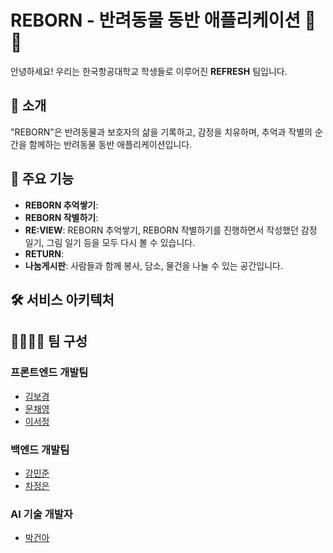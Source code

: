 # REBORN - 반려동물 동반 애플리케이션 🐾💙

안녕하세요! 우리는 한국항공대학교 학생들로 이루어진 **REFRESH** 팀입니다.

## 🌈 소개 

"REBORN"은 반려동물과 보호자의 삶을 기록하고, 감정을 치유하며, 추억과 작별의 순간을 함께하는 반려동물 동반 애플리케이션입니다.

## 🚀 주요 기능 

- **REBORN 추억쌓기**:
- **REBORN 작별하기**:
- **RE:VIEW**:  REBORN 추억쌓기, REBORN 작별하기를 진행하면서 작성했던 감정 일기, 그림 일기 등을 모두
다시 볼 수 있습니다.
- **RETURN**: 
- **나눔게시판**: 사람들과 함께 봉사, 담소, 물건을 나눌 수 있는 공간입니다.

## 🛠️ 서비스 아키텍처


## 👨‍💻👩‍💻 팀 구성 

### 프론트엔드 개발팀

- [김보경](https://github.com/kimbodle)
- [문채영](https://github.com/mcy0325)
- [이서정](https://github.com/girin-sj) 

### 백엔드 개발팀

- [강민준](https://github.com/MinJunKKang)
- [차정은](https://github.com/jyc0011) 

### AI 기술 개발자

- [박건아](https://github.com/gunapark) 
